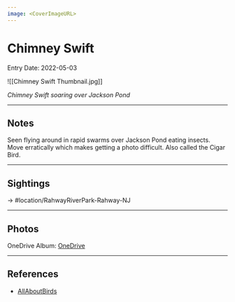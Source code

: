 ```yaml
---
image: <CoverImageURL>
---
```


# Chimney Swift
Entry Date: 2022-05-03


![[Chimney Swift Thumbnail.jpg]]

*Chimney Swift soaring over Jackson Pond*

---------------------------------------------------------------
## Notes
Seen flying around in rapid swarms over Jackson Pond eating insects. Move erratically which makes getting a photo difficult. Also called the Cigar Bird.

---------------------------------------------------------------
## Sightings

-> #location/RahwayRiverPark-Rahway-NJ 

---------------------------------------------------------------
## Photos
OneDrive Album: [OneDrive](https://1drv.ms/u/s!AvaIuMdCo_w-1g3XalK14M7LjCtP?e=yCZG4R)

---------------------------------------------------------------
## References
- [AllAboutBirds](https://www.allaboutbirds.org/guide/Chimney_Swift/overview)